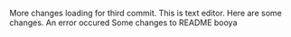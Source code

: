 More changes loading for third commit. This is text editor. Here are some changes. An error occured
Some changes to README
booya

